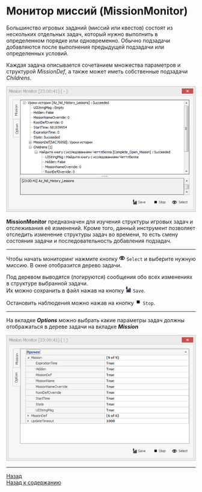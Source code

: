 # **Монитор миссий (MissionMonitor)**

Большинство игровых заданий (миссий или квестов) состоят из нескольких отдельных задач, который нужно выполнить в определенном порядке или одновременно. Обычно подзадачи добавляются после выполнения предыдущей подзадачи или определенных условий.  

Каждая задача описывается сочетанием множества параметров и структурой *MissionDef*, а также может иметь собственные подзадачи *Childrens*.  

<p align="center"><img src="img/MissionMonitor/MissionTree.png"></p>

**MissionMonitor** предназначен для изучения структуры игровых задач и отслеживания её изменений. Кроме того, данный инструмент позволяет отследить изменение структуры задач во времени, то есть смену состояния задачи и последовательность добавления подзадач.

---

Чтобы начать мониторинг нажмите кнопку ![Select](img/icons/miniInfo.png) ``Select`` и выберите нужную миссию. В окне отобразится дерево задачи.

Под деревом выводятся (логируются) сообщения обо всех изменениях в структуре выбранной задачи.  
Их можно сохранить в файл нажав на кнопку ![Save](img/icons/miniSave.png) ``Save``.

Остановить наблюдения можно нажав на кнопку ![Stop](img/icons/miniStop.png) ``Stop``.

---

<a name ="ref-Opetion"></a>На вкладке ***Options*** можно выбрать какие параметры задач должны отображаться в дереве задачи на вкладке ***Mission***

<p align="center"><img src="img/MissionMonitor/Option.png"></p>

---

<a href="javascript:history.back()">Назад</a>  
[Назад к содержанию](../index.md)